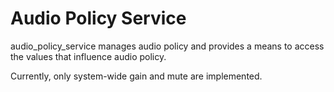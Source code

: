 # Audio Policy Service

audio_policy_service manages audio policy and provides a means to access the
values that influence audio policy.

Currently, only system-wide gain and mute are implemented.
